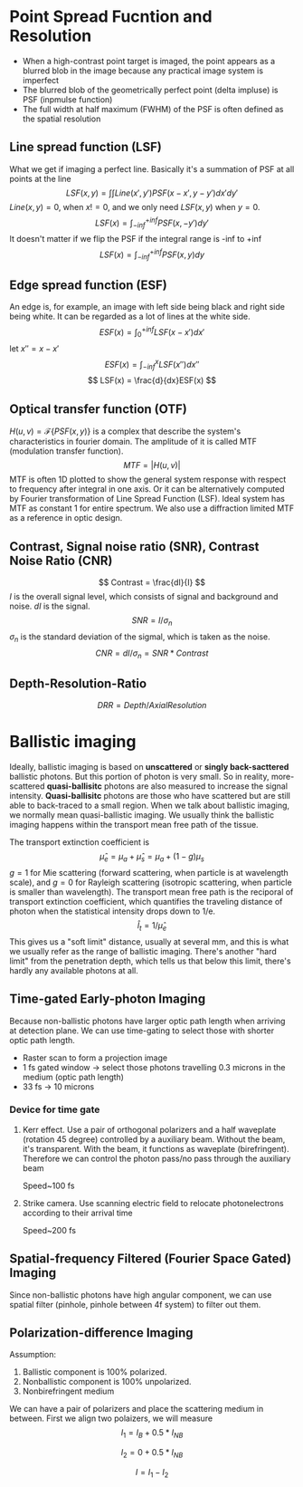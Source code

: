 # Point Spread Fucntion and Resolution
- When a high-contrast point target is imaged, the point appears as a blurred blob in the image because any practical image system is imperfect
- The blurred blob of the geometrically perfect point (delta impluse) is PSF (inpmulse function)
- The full width at half maximum (FWHM) of the PSF is often defined as the spatial resolution

## Line spread function (LSF)
What we get if imaging a perfect line. Basically it's a summation of PSF at all points at the line
$$
LSF(x,y) = \int \int Line(x',y') PSF(x-x',y-y')dx'dy' 
$$
$Line(x,y) = 0$, when $x != 0$, and we only need $LSF(x,y)$ when $y=0$.
$$
LSF(x) = \int_{-inf}^{+inf} PSF(x,-y')dy'
$$
It doesn't matter if we flip the PSF if the integral range is -inf to +inf
$$
LSF(x) = \int_{-inf}^{+inf} PSF(x,y)dy
$$
## Edge spread function (ESF)
An edge is, for example, an image with left side being black and right side being white. It can be regarded as a lot of lines at the white side.
$$
ESF(x) = \int_0^{+inf} LSF(x-x')dx'
$$
let $x'' = x-x'$
$$
ESF(x)=\int_{-inf}^{x} LSF(x'')dx''
$$
$$
LSF(x) = \frac{d}{dx}ESF(x)
$$

## Optical transfer function (OTF)
$H(u, v) = \mathscr{F}\{PSF(x,y)\}$ is a complex that describe the system's characteristics in fourier domain. The amplitude of it is called MTF (modulation transfer function). 
$$
MTF = |H(u,v)|
$$
MTF is often 1D plotted to show the general system response with respect to frequency after integral in one axis. Or it can be alternatively computed by Fourier transformation of Line Spread Function (LSF). Ideal system has MTF as constant 1 for entire spectrum. We also use a diffraction limited MTF as a reference in optic design.

## Contrast, Signal noise ratio (SNR), Contrast Noise Ratio (CNR)
$$
Contrast = \frac{dI}{I}
$$
$I$ is the overall signal level, which consists of signal and background and noise. $dI$ is the signal. 
$$
SNR = I/\sigma_n
$$
$\sigma_n$ is the standard deviation of the sigmal, which is taken as the noise.
$$
CNR = dI/\sigma_n = SNR * Contrast
$$

## Depth-Resolution-Ratio

$$
DRR = Depth / Axial Resolution
$$

# Ballistic imaging
Ideally, ballistic imaging is based on __unscattered__ or __singly back-sacttered__ ballistic photons. But this portion of photon is very small. So in reality, more-scattered __quasi-ballisitc__ photons are also measured to increase the signal intensity. __Quasi-ballisitc__ photons are those who have scattered but are still able to back-traced to a small region. When we talk about ballistic imaging, we normally mean quasi-ballistic imaging. 
We usually think the ballistic imaging happens within the transport mean free path of the tissue. 

The transport extinction coefficient is
$$
\hat \mu_e = \mu_a + \hat \mu_s = \mu_a + (1-g)\mu_s  
$$
$g=1$ for Mie scattering (forward scattering, when particle is at wavelength scale), and $g=0$ for Rayleigh scattering (isotropic scattering, when particle is smaller than wavelength). 
The transport mean free path is the reciporal of transport extinction coefficient, which quantifies the traveling distance of photon when the statistical intensity drops down to 1/e.
$$
\hat l_t = 1/\hat \mu_e 
$$
This gives us a "soft limit" distance, usually at several mm, and this is what we usually refer as the range of ballistic imaging. There's another "hard limit" from the penetration depth, which tells us that below this limit, there's hardly any available photons at all.

## Time-gated Early-photon Imaging
Because non-ballistic photons have larger optic path length when arriving at detection plane. We can use time-gating to select those with shorter optic path length.
- Raster scan to form a projection image
- 1 fs gated window -> select those photons travelling 0.3 microns in the medium (optic path length)
- 33 fs -> 10 microns

### Device for time gate
1. Kerr effect. Use a pair of orthogonal polarizers and a half waveplate (rotation 45 degree) controlled by a auxiliary beam. Without the beam, it's transparent. With the beam, it functions as waveplate (birefringent). Therefore we can control the photon pass/no pass through the auxiliary beam

    Speed~100 fs

2. Strike camera. Use scanning electric field to relocate photonelectrons according to their arrival time

    Speed~200 fs

## Spatial-frequency Filtered (Fourier Space Gated) Imaging
Since non-ballistic photons have high angular component, we can use spatial filter (pinhole, pinhole between 4f system) to filter out them. 

## Polarization-difference Imaging
Assumption:
1. Ballistic component is 100% polarized.
2. Nonballistic component is 100% unpolarized.
3. Nonbirefringent medium

We can have a pair of polarizers and place the scattering medium in between. First we align two polaizers, we will measure
$$
I_1 = I_B+0.5*I_{NB}
$$

$$
I_2 = 0+0.5*I_{NB}
$$

$$
I = I_1-I_2
$$



